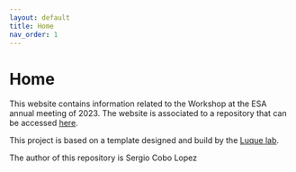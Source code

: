 ```yaml
---
layout: default
title: Home
nav_order: 1
---
```


# Home

This website contains information related to the Workshop at the ESA annual meeting of 2023.
The website is associated to a repository that can be accessed [here](https://github.com/SergioCoboLopez/Workshop_ESA).

This project is based on a template designed and build by the [Luque lab](https://www.luquelab.com).

The author of this repository is Sergio Cobo Lopez
